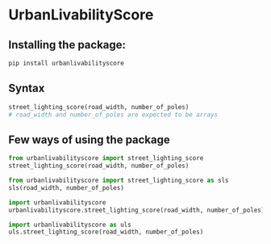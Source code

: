 # UrbanLivabilityScore

## Installing the package:

```python
pip install urbanlivabilityscore
```

## Syntax

```python
street_lighting_score(road_width, number_of_poles)
# road_width and number_of_poles are expected to be arrays
```

## Few ways of using the package

```python
from urbanlivabilityscore import street_lighting_score
street_lighting_score(road_width, number_of_poles)
```

```python
from urbanlivabilityscore import street_lighting_score as sls
sls(road_width, number_of_poles)
```

```python
import urbanlivabilityscore
urbanlivabilityscore.street_lighting_score(road_width, number_of_poles)
```

```python
import urbanlivabilityscore as uls
uls.street_lighting_score(road_width, number_of_poles)
```
